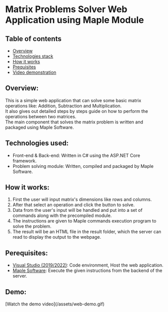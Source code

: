 <h1>Matrix Problems Solver Web Application using Maple Module</h1>
<h2>Table of contents</h2>
<ul>
<li><a href="#section1">Overview</a></li>
<li><a href="#section2">Technologies stack</a></li>
<li><a href="#section3">How it works</a></li>
<li><a href="#section4">Prequisites</a></li>
<li><a href="#section5">Video demonstration</a></li>
</ul>

<h2 id="section1">Overview:</h2>

This is a simple web application that can solve some basic matrix operations like: Addition, Subtraction and Multiplication.  
It also gives out detailed steps by steps guide on how to perform the operations between two matrices.  
The main component that solves the matrix problem is written and packaged using Maple Software.

<h2 id="section2"> Technologies used: </h2>

+ Front-end & Back-end: Written in C# using the ASP.NET Core framework. 
+ Problem solving module: Written, compiled and packaged by Maple Software. 


<h2 id="section3"> How it works: </h2>
<ol>
<li> First the user will input matrix's dimensions like rows and columns.</li>
<li>After that select an operation and click the button to solve.</li>
<li>Data from the user's input will be handled and put into a set of commands along with the precompiled module.</li>
<li> The instructions are given to Maple commands execution program to solve the problem.</li>
<li> The result will be an HTML file in the result folder, which the server can read to display the output to the webpage.</li>
</ol>



<h2 id="section4"> Perequisites: </h2>

+ <a href="https://www.maplesoft.com/">Visual Studio (2019/2022)</a>: Code environment, Host the web application.
+ <a href="https://www.maplesoft.com/">Maple Software</a>: Execute the given instructions from the backend of the server.

<h2 id="section5">Demo:</h2>
[Watch the demo video](/assets/web-demo.gif)




